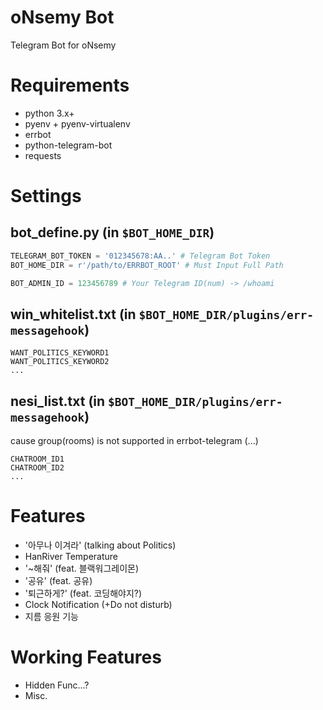 oNsemy Bot
===========
Telegram Bot for oNsemy

# Requirements

* python 3.x+
* pyenv + pyenv-virtualenv
* errbot
* python-telegram-bot
* requests

# Settings

## bot_define.py (in `$BOT_HOME_DIR`)

```python
TELEGRAM_BOT_TOKEN = '012345678:AA..' # Telegram Bot Token
BOT_HOME_DIR = r'/path/to/ERRBOT_ROOT' # Must Input Full Path

BOT_ADMIN_ID = 123456789 # Your Telegram ID(num) -> /whoami
```

## win_whitelist.txt (in `$BOT_HOME_DIR/plugins/err-messagehook`)

```
WANT_POLITICS_KEYWORD1
WANT_POLITICS_KEYWORD2
...
```

## nesi_list.txt (in `$BOT_HOME_DIR/plugins/err-messagehook`)

cause group(rooms) is not supported in errbot-telegram (...)

```
CHATROOM_ID1
CHATROOM_ID2
...
```

# Features

* '아무나 이겨라' (talking about Politics)
* HanRiver Temperature
* '~해줘' (feat. 블랙워그레이몬)
* '공유' (feat. 공유)
* '퇴근하게?' (feat. 코딩해야지?)
* Clock Notification (+Do not disturb)
* 지름 응원 기능

# Working Features

* Hidden Func...?
* Misc.
